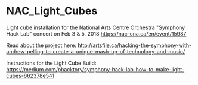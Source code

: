 # NAC_Light_Cubes
Light cube installation for the National Arts Centre Orchestra "Symphony Hack Lab" concert on Feb 3 & 5, 2018
https://nac-cna.ca/en/event/15987

Read about the project here:
http://artsfile.ca/hacking-the-symphony-with-andrew-pelling-to-create-a-unique-mash-up-of-technology-and-music/

Instructions for the Light Cube Build:
https://medium.com/phacktory/symphony-hack-lab-how-to-make-light-cubes-662378e541

